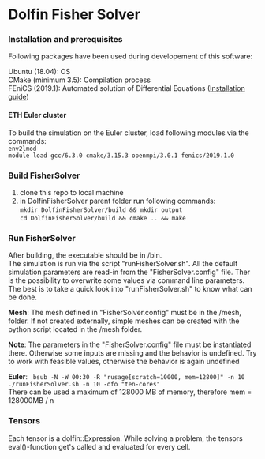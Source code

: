 # Dolfin Fisher Solver

### Installation and prerequisites
Following packages have been used during developement of this software:

Ubuntu (18.04): OS  
CMake (minimum 3.5): Compilation process   
FEniCS (2019.1): Automated solution of Differential Equations ([Installation guide](https://fenics.readthedocs.io/en/latest/installation.html))

#### ETH Euler cluster
To build the simulation on the Euler cluster, load following modules via the commands:  
`env2lmod`  
`module load gcc/6.3.0 cmake/3.15.3 openmpi/3.0.1 fenics/2019.1.0`


### Build FisherSolver
1. clone this repo to local machine
2. in DolfinFisherSolver parent folder run following commands:  
  `mkdir DolfinFisherSolver/build && mkdir output`  
  `cd DolfinFisherSolver/build && cmake .. && make`  
  
 ### Run FisherSolver
 After building, the executable should be in /bin.  
 The simulation is run via the script "runFisherSolver.sh". All the default simulation parameters are read-in from the "FisherSolver.config" file. Ther is the possibility to overwrite some values via command line parameters. The best is to take a quick look into "runFisherSolver.sh" to know what can be done.  
 
 **Mesh**: The mesh defined in "FisherSolver.config" must be in the /mesh, folder. If not created externally, simple meshes can be created with the python script located in the /mesh folder.
 
**Note**: The parameters in the "FisherSolver.config" file must be instantiated there. Otherwise some inputs are missing and the behavior is undefined. Try to work with feasible values, otherwise the behavior is again undefined

 **Euler**: ` bsub -N -W 00:30 -R "rusage[scratch=10000, mem=12800]" -n 10 ./runFisherSolver.sh -n 10 -ofo "ten-cores"`  
 There can be used a maximum of 128000 MB of memory, therefore mem = 128000MB / n  


### Tensors
Each tensor is a dolfin::Expression. While solving a problem, the tensors eval()-function get's called and evaluated for every cell.
